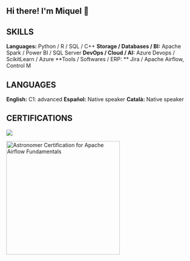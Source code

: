 ## Hi there! I'm Miquel 👋

## SKILLS

**Languages:** Python / R / SQL / C++
**Storage / Databases / BI:** Apache Spark / Power BI / SQL Server
**DevOps / Cloud / AI:** Azure Devops / ScikitLearn / Azure
**Tools / Softwares / ERP: ** Jira / Apache Airflow, Control M

## LANGUAGES

**English:** C1: advanced
**Español:** Native speaker
**Català:** Native speaker

## CERTIFICATIONS

<div width="300" alt="Astronomer Certification for Apache Airflow Fundamentals">
  <img src="https://images.credly.com/size/110x110/images/655a478d-ecde-4a92-afcd-3c7be176ccf3/image.png"></img>
  <script type="text/javascript" async src="//cdn.credly.com/assets/utilities/embed.js"></script>

</div>


<img width="300" alt="Astronomer Certification for Apache Airflow Fundamentals" src="https://images.credly.com/size/110x110/images/655a478d-ecde-4a92-afcd-3c7be176ccf3/image.png"></img><script type="text/javascript" async src="//cdn.credly.com/assets/utilities/embed.js"></script>

<div data-iframe-width="150" data-iframe-height="270" data-share-badge-id="badeb2ec-0172-406c-a5ef-cb57e0c0ca5b" data-share-badge-host="https://www.credly.com"></div><script type="text/javascript" async src="//cdn.credly.com/assets/utilities/embed.js"></script>
